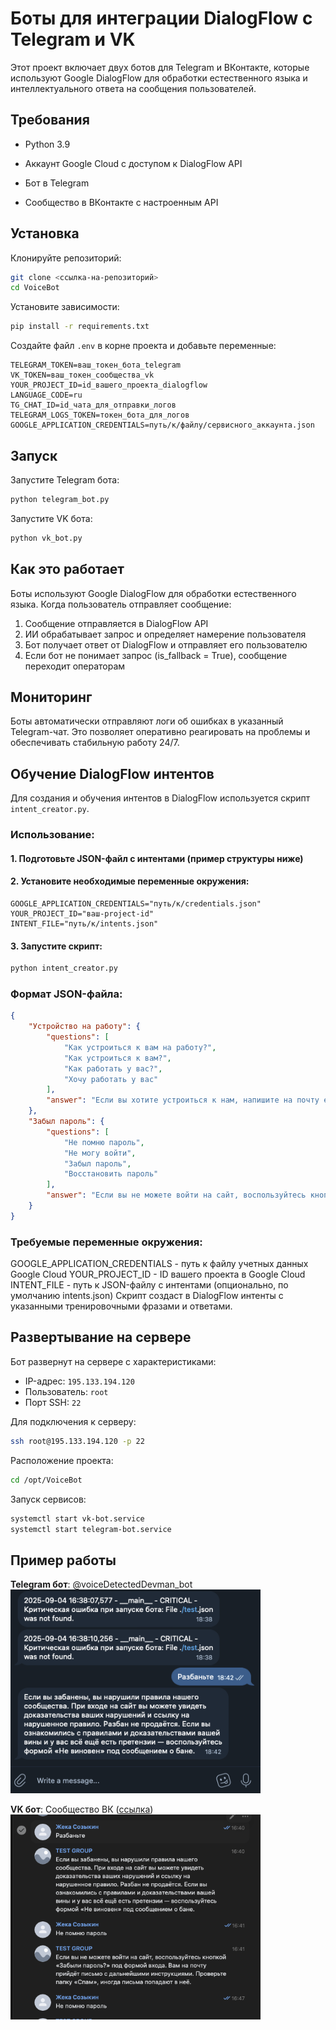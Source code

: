 # Боты для интеграции DialogFlow с Telegram и VK

Этот проект включает двух ботов для Telegram и ВКонтакте, которые используют Google DialogFlow для обработки естественного языка и интеллектуального ответа на сообщения пользователей.

## Требования

-   Python 3.9
    
-   Аккаунт Google Cloud с доступом к DialogFlow API
    
-   Бот в Telegram
    
-   Сообщество в ВКонтакте с настроенным API

## Установка

Клонируйте репозиторий:

```bash
git clone <ссылка-на-репозиторий>
cd VoiceBot
```
Установите зависимости:

```bash
pip install -r requirements.txt
```

Создайте файл `.env` в корне проекта и добавьте переменные:
```text
TELEGRAM_TOKEN=ваш_токен_бота_telegram
VK_TOKEN=ваш_токен_сообщества_vk
YOUR_PROJECT_ID=id_вашего_проекта_dialogflow
LANGUAGE_CODE=ru
TG_CHAT_ID=id_чата_для_отправки_логов
TELEGRAM_LOGS_TOKEN=токен_бота_для_логов
GOOGLE_APPLICATION_CREDENTIALS=путь/к/файлу/сервисного_аккаунта.json
```

## Запуск
Запустите Telegram бота:
```bash
python telegram_bot.py
```
Запустите VK бота:
```bash
python vk_bot.py
```

## Как это работает
Боты используют Google DialogFlow для обработки естественного языка. Когда пользователь отправляет сообщение:
1.  Сообщение отправляется в DialogFlow API
2.  ИИ обрабатывает запрос и определяет намерение пользователя
3.  Бот получает ответ от DialogFlow и отправляет его пользователю
4.  Если бот не понимает запрос (is_fallback = True), сообщение переходит операторам

## Мониторинг
Боты автоматически отправляют логи об ошибках в указанный Telegram-чат. Это позволяет оперативно реагировать на проблемы и обеспечивать стабильную работу 24/7.

## Обучение DialogFlow интентов

Для создания и обучения интентов в DialogFlow используется скрипт `intent_creator.py`.

### Использование:
#### 1. Подготовьте JSON-файл с интентами (пример структуры ниже)
#### 2. Установите необходимые переменные окружения:
```text
GOOGLE_APPLICATION_CREDENTIALS="путь/к/credentials.json"
YOUR_PROJECT_ID="ваш-project-id"
INTENT_FILE="путь/к/intents.json"
```
#### 3. Запустите скрипт:
```bash
python intent_creator.py
```

### Формат JSON-файла:
```json
{
    "Устройство на работу": {
        "questions": [
            "Как устроиться к вам на работу?",
            "Как устроиться к вам?",
            "Как работать у вас?",
            "Хочу работать у вас"
        ],
        "answer": "Если вы хотите устроиться к нам, напишите на почту example@email.com мини-эссе о себе и прикрепите ваше портфолио."
    },
    "Забыл пароль": {
        "questions": [
            "Не помню пароль",
            "Не могу войти",
            "Забыл пароль",
            "Восстановить пароль"
        ],
        "answer": "Если вы не можете войти на сайт, воспользуйтесь кнопкой «Забыли пароль?» под формой входа."
    }
}
```
### Требуемые переменные окружения:
GOOGLE_APPLICATION_CREDENTIALS - путь к файлу учетных данных Google Cloud
YOUR_PROJECT_ID - ID вашего проекта в Google Cloud
INTENT_FILE - путь к JSON-файлу с интентами (опционально, по умолчанию intents.json)
Скрипт создаст в DialogFlow интенты с указанными тренировочными фразами и ответами.

## Развертывание на сервере
Бот развернут на сервере с характеристиками:
-   IP-адрес:  `195.133.194.120`
-   Пользователь:  `root`
-   Порт SSH:  `22`
    
Для подключения к серверу:
```bash
ssh root@195.133.194.120 -p 22
```
Расположение проекта:
```bash
cd /opt/VoiceBot
```
Запуск сервисов:
```bash
systemctl start vk-bot.service
systemctl start telegram-bot.service
```

## Пример работы
<p>
  <strong>Telegram бот</strong>: @voiceDetectedDevman_bot<br>
  <img alt="test" src="%D0%A1%D0%BD%D0%B8%D0%BC%D0%BE%D0%BA%20%D1%8D%D0%BA%D1%80%D0%B0%D0%BD%D0%B0%202025-09-04%20%D0%B2%2020.30.00.png" width="400">
</p>
<p >
  <strong>VK бот</strong>: Сообщество ВК (<a href="https://vk.com/club232492725">ссылка</a>)<br>
  <img alt="test" src="%D0%A1%D0%BD%D0%B8%D0%BC%D0%BE%D0%BA%20%D1%8D%D0%BA%D1%80%D0%B0%D0%BD%D0%B0%202025-09-04%20%D0%B2%2020.30.30.png" width="400">
</p>

